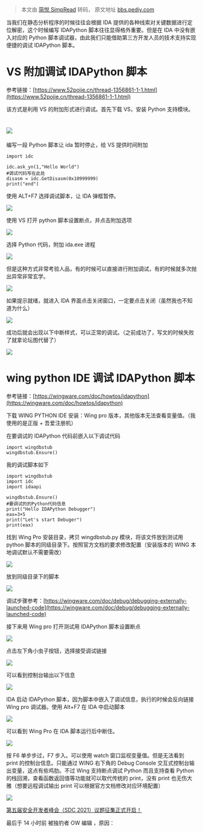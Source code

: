 > 本文由 [简悦 SimpRead](http://ksria.com/simpread/) 转码， 原文地址 [bbs.pediy.com](https://bbs.pediy.com/thread-267362.htm)

当我们在静态分析程序的时候往往会根据 IDA 提供的各种线索对关键数据进行定位解密，这个时候编写 IDAPython 脚本往往显得格外重要。但是在 IDA 中没有嵌入对应的 Python 脚本调试器，由此我们只能借助第三方开发人员的技术支持实现便捷的调试 IDAPython 脚本。

VS 附加调试 IDAPython 脚本
====================

参考链接：[https://www.52pojie.cn/thread-1356861-1-1.html](https://www.52pojie.cn/thread-1356861-1-1.html)

该方式是利用 VS 的附加形式进行调试。首先下载 VS，安装 Python 支持模块。

![](https://bbs.pediy.com/upload/attach/202105/784955_W8C5D7M7SUKTY5Z.jpg)
==========================================================================

编写一段 Python 脚本让 ida 暂时停止，给 VS 提供时间附加

```
import idc
 
idc.ask_yn(1,"Hello World")
#调试代码写在此处
disasm = idc.GetDisasm(0x10999999)
print("end")

```

使用 ALT+F7 选择调试脚本，让 IDA 弹框暂停。

![](https://bbs.pediy.com/upload/attach/202105/784955_ZHNFF64KCE4CSU2.jpg)

使用 VS 打开 python 脚本设置断点，并点击附加选项

![](https://bbs.pediy.com/upload/attach/202105/784955_4GV58WZVQ7YCHAR.jpg)

选择 Python 代码，附加 ida.exe 进程

![](https://bbs.pediy.com/upload/attach/202105/784955_SS475PEF5B73U58.jpg)

但是这种方式非常考验人品，有的时候可以直接进行附加调试，有的时候就多次抛出异常非常玄学。

![](https://bbs.pediy.com/upload/attach/202105/784955_CMTMDG9CXM3HKA2.jpg)

如果提示就绪，就进入 IDA 界面点击关闭窗口，一定要点击关闭（虽然我也不知道为什么）

![](https://bbs.pediy.com/upload/attach/202105/784955_H75WFYEAGT72US7.jpg)

成功后就会出现以下中断样式，可以正常的调试。（之前成功了，写文的时候失败了就拿论坛图代替了）

![](https://bbs.pediy.com/upload/attach/202105/784955_8X87GGBQ38JBP3Z.jpg)

wing python IDE 调试 IDAPython 脚本
===============================

参考链接：[https://wingware.com/doc/howtos/idapython](https://wingware.com/doc/howtos/idapython)

下载 WING PYTHON IDE 安装：Wing pro 版本，其他版本无法查看变量值。（我使用的是正版 + 吾爱注册机）

在要调试的 IDAPython 代码前嵌入以下调试代码

```
import wingdbstub
wingdbstub.Ensure()

```

我的调试脚本如下

```
import wingdbstub
import idc
import idaapi
 
wingdbstub.Ensure()
#要调试的的Python代码信息
print("Hello IDAPython Debugger")
eax=3+5
print("Let's start Debuger")
print(eax)

```

找到 Wing Pro 安装目录，拷贝 wingdbstub.py 模块，将该文件放到测试用 python 脚本的同级目录下。按照官方文档的要求修改配置（安装版本的 WING 本地调试默认不需要需改）

![](https://bbs.pediy.com/upload/attach/202105/784955_4UD973CT7EGSYHX.jpg)

放到同级目录下的脚本

![](https://bbs.pediy.com/upload/attach/202105/784955_PWT9QF67T57E8CB.jpg)

调试步骤参考：[https://wingware.com/doc/debug/debugging-externally-launched-code](https://wingware.com/doc/debug/debugging-externally-launched-code)

接下来用 Wing pro 打开测试用 IDAPython 脚本设置断点

![](https://bbs.pediy.com/upload/attach/202105/784955_GRRYSVEVKTPE9UA.jpg)

点击左下角小虫子按钮，选择接受调试链接

![](https://bbs.pediy.com/upload/attach/202105/784955_ZZMUPK6S3ZF2TJF.jpg)

可以看到控制台输出以下信息

![](https://bbs.pediy.com/upload/attach/202105/784955_NTBHVMV7BPHZ2N7.jpg)

IDA 启动 IDAPython 脚本，因为脚本中嵌入了调试信息，执行的时候会反向链接 Wing pro 调试器。使用 Alt+F7 在 IDA 中启动脚本

![](https://bbs.pediy.com/upload/attach/202105/784955_TRFRTWK6Z2J239F.jpg)

可以看到 Wing Pro 在 IDA 脚本运行后中断住。

![](https://bbs.pediy.com/upload/attach/202105/784955_WB9BWGQX4YZ5X27.jpg)

按 F6 单步步过，F7 步入。可以使用 watch 窗口监视变量值。但是无法看到 print 的控制台信息。只能通过 WING 右下角的 Debug Console 交互式控制台输出变量，这点有些鸡肋。不过 Wing 支持断点调试 Python 而且支持查看 Python 的栈回溯，查看函数返回值等功能就可以取代传统的 print，没有 print 也无伤大雅（想要远程调试输出 print 可以根据官方文档修改对应环境配置）

![](https://bbs.pediy.com/upload/attach/202105/784955_V7S847FBG2PMCGR.jpg)

[第五届安全开发者峰会（SDC 2021）议题征集正式开启！](https://bbs.pediy.com/thread-266645.htm)

最后于 14 小时前 被独钓者 OW 编辑 ，原因：